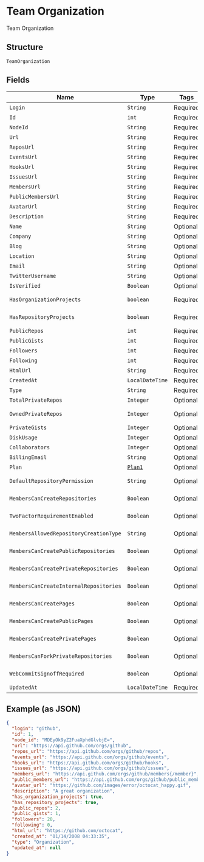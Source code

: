 
# Team Organization

Team Organization

## Structure

`TeamOrganization`

## Fields

| Name | Type | Tags | Description | Getter | Setter |
|  --- | --- | --- | --- | --- | --- |
| `Login` | `String` | Required | - | String getLogin() | setLogin(String login) |
| `Id` | `int` | Required | - | int getId() | setId(int id) |
| `NodeId` | `String` | Required | - | String getNodeId() | setNodeId(String nodeId) |
| `Url` | `String` | Required | - | String getUrl() | setUrl(String url) |
| `ReposUrl` | `String` | Required | - | String getReposUrl() | setReposUrl(String reposUrl) |
| `EventsUrl` | `String` | Required | - | String getEventsUrl() | setEventsUrl(String eventsUrl) |
| `HooksUrl` | `String` | Required | - | String getHooksUrl() | setHooksUrl(String hooksUrl) |
| `IssuesUrl` | `String` | Required | - | String getIssuesUrl() | setIssuesUrl(String issuesUrl) |
| `MembersUrl` | `String` | Required | - | String getMembersUrl() | setMembersUrl(String membersUrl) |
| `PublicMembersUrl` | `String` | Required | - | String getPublicMembersUrl() | setPublicMembersUrl(String publicMembersUrl) |
| `AvatarUrl` | `String` | Required | - | String getAvatarUrl() | setAvatarUrl(String avatarUrl) |
| `Description` | `String` | Required | - | String getDescription() | setDescription(String description) |
| `Name` | `String` | Optional | - | String getName() | setName(String name) |
| `Company` | `String` | Optional | - | String getCompany() | setCompany(String company) |
| `Blog` | `String` | Optional | - | String getBlog() | setBlog(String blog) |
| `Location` | `String` | Optional | - | String getLocation() | setLocation(String location) |
| `Email` | `String` | Optional | - | String getEmail() | setEmail(String email) |
| `TwitterUsername` | `String` | Optional | - | String getTwitterUsername() | setTwitterUsername(String twitterUsername) |
| `IsVerified` | `Boolean` | Optional | - | Boolean getIsVerified() | setIsVerified(Boolean isVerified) |
| `HasOrganizationProjects` | `boolean` | Required | - | boolean getHasOrganizationProjects() | setHasOrganizationProjects(boolean hasOrganizationProjects) |
| `HasRepositoryProjects` | `boolean` | Required | - | boolean getHasRepositoryProjects() | setHasRepositoryProjects(boolean hasRepositoryProjects) |
| `PublicRepos` | `int` | Required | - | int getPublicRepos() | setPublicRepos(int publicRepos) |
| `PublicGists` | `int` | Required | - | int getPublicGists() | setPublicGists(int publicGists) |
| `Followers` | `int` | Required | - | int getFollowers() | setFollowers(int followers) |
| `Following` | `int` | Required | - | int getFollowing() | setFollowing(int following) |
| `HtmlUrl` | `String` | Required | - | String getHtmlUrl() | setHtmlUrl(String htmlUrl) |
| `CreatedAt` | `LocalDateTime` | Required | - | LocalDateTime getCreatedAt() | setCreatedAt(LocalDateTime createdAt) |
| `Type` | `String` | Required | - | String getType() | setType(String type) |
| `TotalPrivateRepos` | `Integer` | Optional | - | Integer getTotalPrivateRepos() | setTotalPrivateRepos(Integer totalPrivateRepos) |
| `OwnedPrivateRepos` | `Integer` | Optional | - | Integer getOwnedPrivateRepos() | setOwnedPrivateRepos(Integer ownedPrivateRepos) |
| `PrivateGists` | `Integer` | Optional | - | Integer getPrivateGists() | setPrivateGists(Integer privateGists) |
| `DiskUsage` | `Integer` | Optional | - | Integer getDiskUsage() | setDiskUsage(Integer diskUsage) |
| `Collaborators` | `Integer` | Optional | - | Integer getCollaborators() | setCollaborators(Integer collaborators) |
| `BillingEmail` | `String` | Optional | - | String getBillingEmail() | setBillingEmail(String billingEmail) |
| `Plan` | [`Plan1`](../../doc/models/plan-1.md) | Optional | - | Plan1 getPlan() | setPlan(Plan1 plan) |
| `DefaultRepositoryPermission` | `String` | Optional | - | String getDefaultRepositoryPermission() | setDefaultRepositoryPermission(String defaultRepositoryPermission) |
| `MembersCanCreateRepositories` | `Boolean` | Optional | - | Boolean getMembersCanCreateRepositories() | setMembersCanCreateRepositories(Boolean membersCanCreateRepositories) |
| `TwoFactorRequirementEnabled` | `Boolean` | Optional | - | Boolean getTwoFactorRequirementEnabled() | setTwoFactorRequirementEnabled(Boolean twoFactorRequirementEnabled) |
| `MembersAllowedRepositoryCreationType` | `String` | Optional | - | String getMembersAllowedRepositoryCreationType() | setMembersAllowedRepositoryCreationType(String membersAllowedRepositoryCreationType) |
| `MembersCanCreatePublicRepositories` | `Boolean` | Optional | - | Boolean getMembersCanCreatePublicRepositories() | setMembersCanCreatePublicRepositories(Boolean membersCanCreatePublicRepositories) |
| `MembersCanCreatePrivateRepositories` | `Boolean` | Optional | - | Boolean getMembersCanCreatePrivateRepositories() | setMembersCanCreatePrivateRepositories(Boolean membersCanCreatePrivateRepositories) |
| `MembersCanCreateInternalRepositories` | `Boolean` | Optional | - | Boolean getMembersCanCreateInternalRepositories() | setMembersCanCreateInternalRepositories(Boolean membersCanCreateInternalRepositories) |
| `MembersCanCreatePages` | `Boolean` | Optional | - | Boolean getMembersCanCreatePages() | setMembersCanCreatePages(Boolean membersCanCreatePages) |
| `MembersCanCreatePublicPages` | `Boolean` | Optional | - | Boolean getMembersCanCreatePublicPages() | setMembersCanCreatePublicPages(Boolean membersCanCreatePublicPages) |
| `MembersCanCreatePrivatePages` | `Boolean` | Optional | - | Boolean getMembersCanCreatePrivatePages() | setMembersCanCreatePrivatePages(Boolean membersCanCreatePrivatePages) |
| `MembersCanForkPrivateRepositories` | `Boolean` | Optional | - | Boolean getMembersCanForkPrivateRepositories() | setMembersCanForkPrivateRepositories(Boolean membersCanForkPrivateRepositories) |
| `WebCommitSignoffRequired` | `Boolean` | Optional | - | Boolean getWebCommitSignoffRequired() | setWebCommitSignoffRequired(Boolean webCommitSignoffRequired) |
| `UpdatedAt` | `LocalDateTime` | Required | - | LocalDateTime getUpdatedAt() | setUpdatedAt(LocalDateTime updatedAt) |

## Example (as JSON)

```json
{
  "login": "github",
  "id": 1,
  "node_id": "MDEyOk9yZ2FuaXphdGlvbjE=",
  "url": "https://api.github.com/orgs/github",
  "repos_url": "https://api.github.com/orgs/github/repos",
  "events_url": "https://api.github.com/orgs/github/events",
  "hooks_url": "https://api.github.com/orgs/github/hooks",
  "issues_url": "https://api.github.com/orgs/github/issues",
  "members_url": "https://api.github.com/orgs/github/members{/member}",
  "public_members_url": "https://api.github.com/orgs/github/public_members{/member}",
  "avatar_url": "https://github.com/images/error/octocat_happy.gif",
  "description": "A great organization",
  "has_organization_projects": true,
  "has_repository_projects": true,
  "public_repos": 2,
  "public_gists": 1,
  "followers": 20,
  "following": 0,
  "html_url": "https://github.com/octocat",
  "created_at": "01/14/2008 04:33:35",
  "type": "Organization",
  "updated_at": null
}
```

